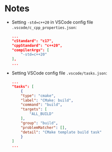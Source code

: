 # Notes

- Setting `-std=c++20` in VSCode config file `.vscode/c_cpp_properties.json`:

    ```json
    ...
    "cStandard": "c17",
    "cppStandard": "c++20",
    "compilerArgs": [
        "-std=c++20"
    ],
    ...
    ```

- Setting VSCode config file `.vscode/tasks.json`:

    ```json
    ...
    "tasks": [
        {
        "type": "cmake",
        "label": "CMake: build",
        "command": "build",
        "targets": [
            "ALL_BUILD"
        ],
        "group": "build",
        "problemMatcher": [],
        "detail": "CMake template build task"
        }
    ]
    ...
    ```
